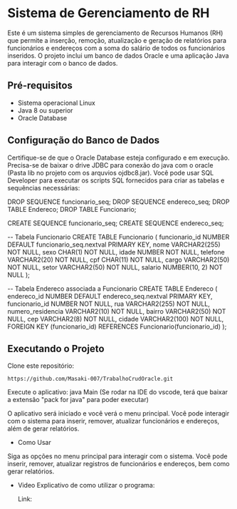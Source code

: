 # Sistema de Gerenciamento de RH

Este é um sistema simples de gerenciamento de Recursos Humanos (RH) que permite a inserção, remoção, atualização e geração de relatórios para funcionários e endereços com a soma do salário de todos os funcionários inseridos. O projeto inclui um banco de dados Oracle e uma aplicação Java para interagir com o banco de dados.

## Pré-requisitos

- Sistema operacional Linux
- Java 8 ou superior
- Oracle Database

## Configuração do Banco de Dados

Certifique-se de que o Oracle Database esteja configurado e em execução. Precisa-se de baixar o drive JDBC para conexão do java com o oracle (Pasta lib no projeto com os arquvios ojdbc8.jar). Você pode usar SQL Developer para executar os scripts SQL fornecidos para criar as tabelas e sequências necessárias:

DROP SEQUENCE funcionario_seq;
DROP SEQUENCE endereco_seq;
DROP TABLE Endereco;
DROP TABLE Funcionario;

CREATE SEQUENCE funcionario_seq;
CREATE SEQUENCE endereco_seq;

-- Tabela Funcionario
CREATE TABLE Funcionario (
    funcionario_id NUMBER DEFAULT funcionario_seq.nextval PRIMARY KEY,
    nome VARCHAR2(255) NOT NULL,
    sexo CHAR(1) NOT NULL,
    idade NUMBER NOT NULL,
    telefone VARCHAR2(20) NOT NULL,
    cpf CHAR(11) NOT NULL,
    cargo VARCHAR2(50) NOT NULL,
    setor VARCHAR2(50) NOT NULL,
    salario NUMBER(10, 2) NOT NULL
);

-- Tabela Endereco associada a Funcionario
CREATE TABLE Endereco (
    endereco_id NUMBER DEFAULT endereco_seq.nextval PRIMARY KEY,
    funcionario_id NUMBER NOT NULL,
    rua VARCHAR2(255) NOT NULL,
    numero_residencia VARCHAR2(10) NOT NULL,
    bairro VARCHAR2(50) NOT NULL,
    cep VARCHAR2(8) NOT NULL,
    cidade VARCHAR2(100) NOT NULL,
    FOREIGN KEY (funcionario_id) REFERENCES Funcionario(funcionario_id)
);
 
 
## Executando o Projeto 
Clone este repositório:

    https://github.com/Masaki-007/TrabalhoCrudOracle.git 

 Execute o aplicativo: 
 java Main (Se rodar na IDE do vscode, terá que baixar a extensão "pack for java"  para poder executar)

O aplicativo será iniciado e você verá o menu principal. Você pode interagir com o sistema para inserir, remover, atualizar funcionários e endereços, além de gerar relatórios.

- Como Usar

Siga as opções no menu principal para interagir com o sistema. Você pode inserir, remover, atualizar registros de funcionários e endereços, bem como gerar relatórios.

- Video Explicativo de como utilizar o programa:
    
    Link:


    
